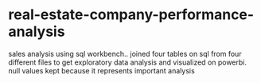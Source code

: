 # real-estate-company-performance-analysis
sales analysis using sql workbench..  joined four tables on sql from four different files to get exploratory data analysis and visualized on powerbi. null values kept because it represents important analysis
